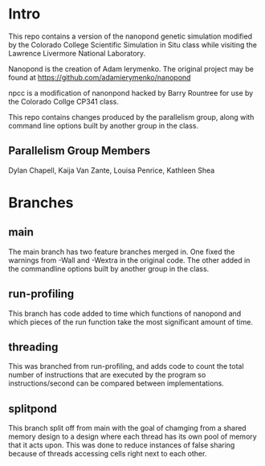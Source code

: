 # Intro
This repo contains a version of the nanopond genetic simulation modified by the Colorado College Scientific Simulation in Situ class while visiting the Lawrence Livermore National Laboratory.

Nanopond is the creation of Adam Ierymenko.  The original project may be found
at https://github.com/adamierymenko/nanopond

npcc is a modification of nanonpond hacked by Barry Rountree for use by the
Colorado Collge CP341 class.

This repo contains changes produced by the parallelism group, along with command line options built by another group in the class.
## Parallelism Group Members
Dylan Chapell, Kaija Van Zante, Louisa Penrice, Kathleen Shea

# Branches
## main
The main branch has two feature branches merged in. One fixed the warnings from -Wall and -Wextra in the original code. The other added in the commandline options built by another group in the class.
## run-profiling
This branch has code added to time which functions of nanopond and which pieces of the run function take the most significant amount of time.

## threading
This was branched from run-profiling, and adds code to count the total number of instructions that are executed by the program so instructions/second can be compared between implementations.

## splitpond
This branch split off from main with the goal of chamging from a shared memory design to a design where each thread has its own pool of memory that it acts upon. This was done to reduce instances of false sharing because of threads accessing cells right next to each other.

